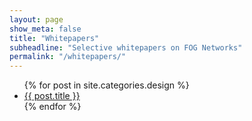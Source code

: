 ```yaml
---
layout: page
show_meta: false
title: "Whitepapers"
subheadline: "Selective whitepapers on FOG Networks"
permalink: "/whitepapers/"
---
```

<ul>
    {% for post in site.categories.design %}
    <li><a href="{{ site.url }}{{ post.url }}">{{ post.title }}</a></li>
    {% endfor %}
</ul>